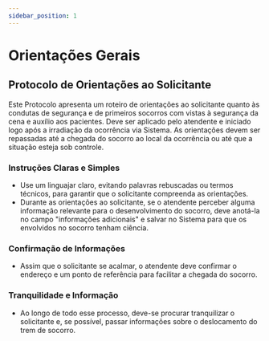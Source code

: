 ```yaml
---
sidebar_position: 1
---
```


# Orientações Gerais

## Protocolo de Orientações ao Solicitante

Este Protocolo apresenta um roteiro de orientações ao solicitante quanto às condutas de segurança e de primeiros socorros com vistas à segurança da cena e auxílio aos pacientes. Deve ser aplicado pelo atendente e iniciado logo após a irradiação da ocorrência via Sistema. As orientações devem ser repassadas até a chegada do socorro ao local da ocorrência ou até que a situação esteja sob controle.

### Instruções Claras e Simples
- Use um linguajar claro, evitando palavras rebuscadas ou termos técnicos, para garantir que o solicitante compreenda as orientações.
- Durante as orientações ao solicitante, se o atendente perceber alguma informação relevante para o desenvolvimento do socorro, deve anotá-la no campo "informações adicionais" e salvar no Sistema para que os envolvidos no socorro tenham ciência.

### Confirmação de Informações
- Assim que o solicitante se acalmar, o atendente deve confirmar o endereço e um ponto de referência para facilitar a chegada do socorro.

### Tranquilidade e Informação
- Ao longo de todo esse processo, deve-se procurar tranquilizar o solicitante e, se possível, passar informações sobre o deslocamento do trem de socorro.
